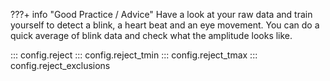 ???+ info "Good Practice / Advice"
    Have a look at your raw data and train yourself to detect a blink, a heart
    beat and an eye movement.
    You can do a quick average of blink data and check what the amplitude looks
    like.

::: config.reject
::: config.reject_tmin
::: config.reject_tmax
::: config.reject_exclusions
